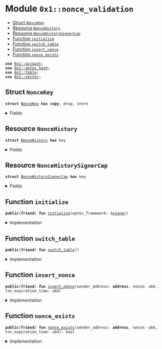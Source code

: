
<a id="0x1_nonce_validation"></a>

# Module `0x1::nonce_validation`



-  [Struct `NonceKey`](#0x1_nonce_validation_NonceKey)
-  [Resource `NonceHistory`](#0x1_nonce_validation_NonceHistory)
-  [Resource `NonceHistorySignerCap`](#0x1_nonce_validation_NonceHistorySignerCap)
-  [Function `initialize`](#0x1_nonce_validation_initialize)
-  [Function `switch_table`](#0x1_nonce_validation_switch_table)
-  [Function `insert_nonce`](#0x1_nonce_validation_insert_nonce)
-  [Function `nonce_exists`](#0x1_nonce_validation_nonce_exists)


<pre><code><b>use</b> <a href="account.md#0x1_account">0x1::account</a>;
<b>use</b> <a href="../../aptos-stdlib/../move-stdlib/doc/hash.md#0x1_aptos_hash">0x1::aptos_hash</a>;
<b>use</b> <a href="../../aptos-stdlib/doc/table.md#0x1_table">0x1::table</a>;
<b>use</b> <a href="../../aptos-stdlib/../move-stdlib/doc/vector.md#0x1_vector">0x1::vector</a>;
</code></pre>



<a id="0x1_nonce_validation_NonceKey"></a>

## Struct `NonceKey`



<pre><code><b>struct</b> <a href="nonce_validation.md#0x1_nonce_validation_NonceKey">NonceKey</a> <b>has</b> <b>copy</b>, drop, store
</code></pre>



<details>
<summary>Fields</summary>


<dl>
<dt>
<code>sender_address: <b>address</b></code>
</dt>
<dd>

</dd>
<dt>
<code>nonce: u64</code>
</dt>
<dd>

</dd>
<dt>
<code>txn_expiration_time: u64</code>
</dt>
<dd>

</dd>
</dl>


</details>

<a id="0x1_nonce_validation_NonceHistory"></a>

## Resource `NonceHistory`



<pre><code><b>struct</b> <a href="nonce_validation.md#0x1_nonce_validation_NonceHistory">NonceHistory</a> <b>has</b> key
</code></pre>



<details>
<summary>Fields</summary>


<dl>
<dt>
<code>table_1: <a href="../../aptos-stdlib/doc/table.md#0x1_table_Table">table::Table</a>&lt;u64, <a href="../../aptos-stdlib/../move-stdlib/doc/vector.md#0x1_vector">vector</a>&lt;<a href="nonce_validation.md#0x1_nonce_validation_NonceKey">nonce_validation::NonceKey</a>&gt;&gt;</code>
</dt>
<dd>

</dd>
<dt>
<code>current_table: u64</code>
</dt>
<dd>

</dd>
</dl>


</details>

<a id="0x1_nonce_validation_NonceHistorySignerCap"></a>

## Resource `NonceHistorySignerCap`



<pre><code><b>struct</b> <a href="nonce_validation.md#0x1_nonce_validation_NonceHistorySignerCap">NonceHistorySignerCap</a> <b>has</b> key
</code></pre>



<details>
<summary>Fields</summary>


<dl>
<dt>
<code>signer_cap: <a href="account.md#0x1_account_SignerCapability">account::SignerCapability</a></code>
</dt>
<dd>

</dd>
</dl>


</details>

<a id="0x1_nonce_validation_initialize"></a>

## Function `initialize`



<pre><code><b>public</b>(<b>friend</b>) <b>fun</b> <a href="nonce_validation.md#0x1_nonce_validation_initialize">initialize</a>(aptos_framework: &<a href="../../aptos-stdlib/../move-stdlib/doc/signer.md#0x1_signer">signer</a>)
</code></pre>



<details>
<summary>Implementation</summary>


<pre><code><b>public</b>(<b>friend</b>) <b>fun</b> <a href="nonce_validation.md#0x1_nonce_validation_initialize">initialize</a>(aptos_framework: &<a href="../../aptos-stdlib/../move-stdlib/doc/signer.md#0x1_signer">signer</a>) {
    <b>let</b> table_1 = <a href="../../aptos-stdlib/doc/table.md#0x1_table_new">table::new</a>();
    <b>let</b> nonce_history = <a href="nonce_validation.md#0x1_nonce_validation_NonceHistory">NonceHistory</a> {
        table_1,
        // table_2,
        current_table: 1,
    };

    <b>move_to</b>&lt;<a href="nonce_validation.md#0x1_nonce_validation_NonceHistory">NonceHistory</a>&gt;(aptos_framework, nonce_history);
}
</code></pre>



</details>

<a id="0x1_nonce_validation_switch_table"></a>

## Function `switch_table`



<pre><code><b>public</b>(<b>friend</b>) <b>fun</b> <a href="nonce_validation.md#0x1_nonce_validation_switch_table">switch_table</a>()
</code></pre>



<details>
<summary>Implementation</summary>


<pre><code><b>public</b>(<b>friend</b>) <b>fun</b> <a href="nonce_validation.md#0x1_nonce_validation_switch_table">switch_table</a>() <b>acquires</b> <a href="nonce_validation.md#0x1_nonce_validation_NonceHistory">NonceHistory</a> {
    <b>let</b> nonce_history = <b>borrow_global_mut</b>&lt;<a href="nonce_validation.md#0x1_nonce_validation_NonceHistory">NonceHistory</a>&gt;(@aptos_framework);
    nonce_history.current_table = 3 - nonce_history.current_table;
}
</code></pre>



</details>

<a id="0x1_nonce_validation_insert_nonce"></a>

## Function `insert_nonce`



<pre><code><b>public</b>(<b>friend</b>) <b>fun</b> <a href="nonce_validation.md#0x1_nonce_validation_insert_nonce">insert_nonce</a>(sender_address: <b>address</b>, nonce: u64, txn_expiration_time: u64)
</code></pre>



<details>
<summary>Implementation</summary>


<pre><code><b>public</b>(<b>friend</b>) <b>fun</b> <a href="nonce_validation.md#0x1_nonce_validation_insert_nonce">insert_nonce</a>(
    sender_address: <b>address</b>,
    nonce: u64,
    txn_expiration_time: u64,
) <b>acquires</b> <a href="nonce_validation.md#0x1_nonce_validation_NonceHistory">NonceHistory</a> {
    <b>let</b> nonce_history = <b>borrow_global_mut</b>&lt;<a href="nonce_validation.md#0x1_nonce_validation_NonceHistory">NonceHistory</a>&gt;(@aptos_framework);
    <b>let</b> nonce_key = <a href="nonce_validation.md#0x1_nonce_validation_NonceKey">NonceKey</a> {
        sender_address,
        nonce,
        txn_expiration_time,
    };
    <b>let</b> <a href="../../aptos-stdlib/../move-stdlib/doc/hash.md#0x1_hash">hash</a> = sip_hash_from_value(&nonce_key);
    <b>let</b> index = <a href="../../aptos-stdlib/../move-stdlib/doc/hash.md#0x1_hash">hash</a> % 200000;
    <b>if</b> (!<a href="../../aptos-stdlib/doc/table.md#0x1_table_contains">table::contains</a>(&nonce_history.table_1, index)) {
        <a href="../../aptos-stdlib/doc/table.md#0x1_table_add">table::add</a>(&<b>mut</b> nonce_history.table_1, index, <a href="../../aptos-stdlib/../move-stdlib/doc/vector.md#0x1_vector_empty">vector::empty</a>());
    };
    <a href="../../aptos-stdlib/../move-stdlib/doc/vector.md#0x1_vector_push_back">vector::push_back</a>(<a href="../../aptos-stdlib/doc/table.md#0x1_table_borrow_mut">table::borrow_mut</a>(&<b>mut</b> nonce_history.table_1, index), nonce_key);
}
</code></pre>



</details>

<a id="0x1_nonce_validation_nonce_exists"></a>

## Function `nonce_exists`



<pre><code><b>public</b>(<b>friend</b>) <b>fun</b> <a href="nonce_validation.md#0x1_nonce_validation_nonce_exists">nonce_exists</a>(sender_address: <b>address</b>, nonce: u64, txn_expiration_time: u64): bool
</code></pre>



<details>
<summary>Implementation</summary>


<pre><code><b>public</b>(<b>friend</b>) <b>fun</b> <a href="nonce_validation.md#0x1_nonce_validation_nonce_exists">nonce_exists</a>(
    sender_address: <b>address</b>,
    nonce: u64,
    txn_expiration_time: u64,
): bool <b>acquires</b> <a href="nonce_validation.md#0x1_nonce_validation_NonceHistory">NonceHistory</a> {
    <b>let</b> nonce_key = <a href="nonce_validation.md#0x1_nonce_validation_NonceKey">NonceKey</a> {
        sender_address,
        nonce,
        txn_expiration_time,
    };
    <b>let</b> <a href="../../aptos-stdlib/../move-stdlib/doc/hash.md#0x1_hash">hash</a> = sip_hash_from_value(&nonce_key);
    <b>let</b> index = <a href="../../aptos-stdlib/../move-stdlib/doc/hash.md#0x1_hash">hash</a> % 200000;
    <b>let</b> nonce_history = <b>borrow_global</b>&lt;<a href="nonce_validation.md#0x1_nonce_validation_NonceHistory">NonceHistory</a>&gt;(@aptos_framework);
    <b>if</b> (<a href="../../aptos-stdlib/doc/table.md#0x1_table_contains">table::contains</a>(&nonce_history.table_1, index)) {
        <b>if</b> (<a href="../../aptos-stdlib/../move-stdlib/doc/vector.md#0x1_vector_contains">vector::contains</a>(<a href="../../aptos-stdlib/doc/table.md#0x1_table_borrow">table::borrow</a>(&nonce_history.table_1, index), &nonce_key)) {
            <b>return</b> <b>true</b>;
        }
    };
    <b>false</b>
}
</code></pre>



</details>


[move-book]: https://aptos.dev/move/book/SUMMARY
